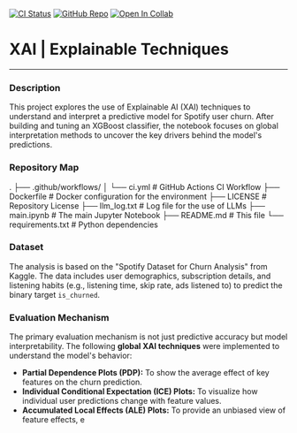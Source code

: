 [![CI Status](https://github.com/U1186204/Explainable-Techniques/actions/workflows/ci.yml/badge.svg)](https://github.com/U1186204/Explainable-Techniques/actions/workflows/ci.yml)
[![GitHub Repo](https://img.shields.io/badge/GitHub-Explainable--Techniques-181717?style=flat-square&logo=github&logoColor=white)](https://github.com/U1186204/Explainable-Techniques)
[![Open In Collab](https://colab.research.google.com/assets/colab-badge.svg)](https://colab.research.google.com/github/U1186204/Explainable-Techniques/blob/main/main.ipynb)



# XAI | Explainable Techniques

---

### Description

This project explores the use of Explainable AI (XAI) techniques to understand and interpret a predictive model for Spotify user churn. After building and tuning an XGBoost classifier, the notebook focuses on global interpretation methods to uncover the key drivers behind the model's predictions.

### Repository Map
.
├── .github/workflows/
│   └── ci.yml            # GitHub Actions CI Workflow
├── Dockerfile              # Docker configuration for the environment
├── LICENSE                 # Repository License
├── llm_log.txt             # Log file for the use of LLMs
├── main.ipynb              # The main Jupyter Notebook
├── README.md               # This file
└── requirements.txt        # Python dependencies


### Dataset

The analysis is based on the "Spotify Dataset for Churn Analysis" from Kaggle. The data includes user demographics, subscription details, and listening habits (e.g., listening time, skip rate, ads listened to) to predict the binary target `is_churned`.


### Evaluation Mechanism

The primary evaluation mechanism is not just predictive accuracy but model interpretability. The following **global XAI techniques** were implemented to understand the model's behavior:
- **Partial Dependence Plots (PDP):** To show the average effect of key features on the churn prediction.
- **Individual Conditional Expectation (ICE) Plots:** To visualize how individual user predictions change with feature values.
- **Accumulated Local Effects (ALE) Plots:** To provide an unbiased view of feature effects, e
